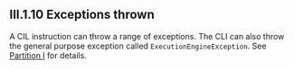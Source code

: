 ## III.1.10 Exceptions thrown

A CIL instruction can throw a range of exceptions. The CLI can also throw the general purpose exception called `ExecutionEngineException`. See [Partition I](#todo-missing-hyperlink) for details.
